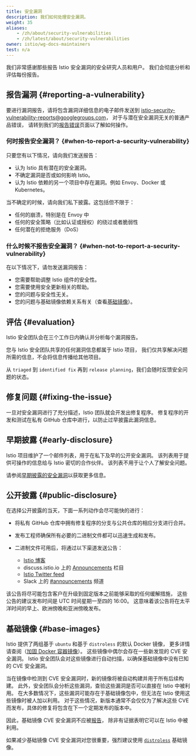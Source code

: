 ```yaml
---
title: 安全漏洞
description: 我们如何处理安全漏洞。
weight: 35
aliases:
    - /zh/about/security-vulnerabilities
    - /zh/latest/about/security-vulnerabilities
owner: istio/wg-docs-maintainers
test: n/a
---
```


我们非常感谢那些报告 Istio 安全漏洞的安全研究人员和用户。
我们会彻底分析和评估每份报告。

## 报告漏洞  {#reporting-a-vulnerability}

要进行漏洞报告，请将包含漏洞详细信息的电子邮件发送到
[istio-security-vulnerability-reports@googlegroups.com](mailto:istio-security-vulnerability-reports@googlegroups.com)，
对于与潜在安全漏洞无关的普通产品错误，
请转到我们的[报告错误](/zh/docs/releases/bugs/)页面以了解如何操作。

### 何时报告安全漏洞？  {#when-to-report-a-security-vulnerability}

只要您有以下情况，请向我们发送报告：

- 认为 Istio 具有潜在的安全漏洞。
- 不确定漏洞是否或如何影响 Istio。
- 认为 Istio 依赖的另一个项目中存在漏洞。例如 Envoy、Docker 或 Kubernetes。

当不确定的时候，请向我们私下披露。这包括但不限于：

- 任何的崩溃，特别是在 Envoy 中
- 任何的安全策略（比如认证或授权）的绕过或者脆弱性
- 任何潜在的拒绝服务（DoS）

### 什么时候不报告安全漏洞？  {#when-not-to-report-a-security-vulnerability}

在以下情况下，请勿发送漏洞报告：

- 您需要帮助调整 Istio 组件的安全性。
- 您需要使用安全更新相关的帮助。
- 您的问题与安全性无关。
- 您的问题与基础镜像依赖关系有关（查看[基础镜像](#base-images)）。

## 评估  {#evaluation}

Istio 安全团队会在三个工作日内确认并分析每个漏洞报告。

您与 Istio 安全团队共享的任何漏洞信息都属于 Istio 项目，
我们仅共享解决问题所需的信息，不会将信息传播给其他项目。

从 `triaged` 到 `identified fix` 再到
`release planning`，我们会随时反馈安全问题的状态。

## 修复问题  {#fixing-the-issue}

一旦对安全漏洞进行了充分描述，Istio 团队就会开发出修复程序。
修复程序的开发和测试在私有 GitHub 仓库中进行，以防止过早披露此漏洞信息。

## 早期披露  {#early-disclosure}

Istio 项目维护了一个邮件列表，用于在私下及早的公开安全漏洞。
该列表用于提供可操作的信息给与 Istio 密切的合作伙伴。
该列表不用于让个人了解安全问题。

请参阅[早期披露的安全漏洞](https://github.com/istio/community/blob/master/EARLY-DISCLOSURE.md)以获取更多信息。

## 公开披露  {#public-disclosure}

在选择公开披露的当天，下面一系列动作会尽可能快的进行：

- 将私有 GitHub 仓库中拥有修复程序的分支与公共仓库的相应分支进行合并。

- 发布工程师确保所有必要的二进制文件都可以迅速生成和发布。

- 二进制文件可用后，将通过以下渠道发送公告：

  - [Istio 博客](/zh/blog)
  - discuss.istio.io 上的 [Announcements](https://discuss.istio.io/c/announcements) 栏目
  - [Istio Twitter feed](https://twitter.com/IstioMesh)
  - Slack 上的 [#announcements](https://istio.slack.com/messages/CFXS256EQ/) 频道

该公告将尽可能包含客户在升级到固定版本之前能够采取的任何缓解措施，
这些公告的建议发布时间是 UTC 时间星期一至四的 16:00。
这意味着该公告将在太平洋时间的早上、欧洲傍晚和亚洲傍晚发布。

## 基础镜像  {#base-images}

Istio 提供了两组基于 `ubuntu` 和基于 `distroless` 的默认 Docker 镜像，
更多详情请查阅（[加固 Docker 容器镜像](/zh/docs/ops/configuration/security/harden-docker-images/)）。
这些镜像中偶尔会存在一些新发现的 CVE 安全漏洞。
Istio 安全团队会对这些镜像进行自动扫描，以确保基础镜像中没有已知的 CVE 安全漏洞。

当在镜像中检测到 CVE 安全漏洞时，新的镜像将被自动构建并用于所有后续构建。
此外，安全团队会分析这些漏洞，查验这些漏洞是否可以直接在 Istio 中被利用。
在大多数情况下，这些漏洞可能存在于基础镜像包中，但无法在 Istio 使用这些镜像时被人加以利用。
对于这些情况，新版本通常不会仅仅为了解决这些 CVE 而发布，具体的修复将包含在下一个定期发布的版本中。

因此，基础镜像 CVE 安全漏洞不应被[报告](#reporting-a-vulnerability)，
除非有证据表明它可以在 Istio 中被利用。

如果减少基础镜像 CVE 安全漏洞对您很重要，强烈建议使用
[`distroless`](/zh/docs/ops/configuration/security/harden-docker-images/) 基础镜像。
